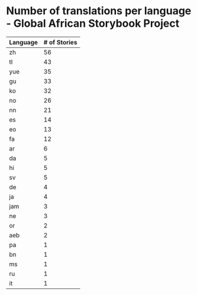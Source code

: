# Number of translations per language - Global African Storybook Project

Language | # of Stories
-------- | ------------
zh | 56
tl | 43
yue | 35
gu | 33
ko | 32
no | 26
nn | 21
es | 14
eo | 13
fa | 12
ar | 6
da | 5
hi | 5
sv | 5
de | 4
ja | 4
jam | 3
ne | 3
or | 2
aeb | 2
pa | 1
bn | 1
ms | 1
ru | 1
it | 1

